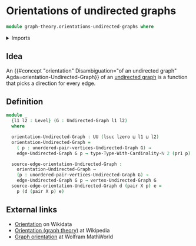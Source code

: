 # Orientations of undirected graphs

```agda
module graph-theory.orientations-undirected-graphs where
```

<details><summary>Imports</summary>

```agda
open import foundation.dependent-pair-types
open import foundation.universe-levels

open import graph-theory.undirected-graphs

open import univalent-combinatorics.finite-types
```

</details>

## Idea

An
{{#concept "orientation" Disambiguation="of an undirected graph" Agda=orientation-Undirected-Graph}}
of an [undirected graph](graph-theory.undirected-graphs.md) is a function that
picks a direction for every edge.

## Definition

```agda
module _
  {l1 l2 : Level} (G : Undirected-Graph l1 l2)
  where

  orientation-Undirected-Graph : UU (lsuc lzero ⊔ l1 ⊔ l2)
  orientation-Undirected-Graph =
    ( p : unordered-pair-vertices-Undirected-Graph G) →
    edge-Undirected-Graph G p → type-Type-With-Cardinality-ℕ 2 (pr1 p)

  source-edge-orientation-Undirected-Graph :
    orientation-Undirected-Graph →
    (p : unordered-pair-vertices-Undirected-Graph G) →
    edge-Undirected-Graph G p → vertex-Undirected-Graph G
  source-edge-orientation-Undirected-Graph d (pair X p) e =
    p (d (pair X p) e)
```

## External links

- [Orientation](https://www.wikidata.org/entity/Q7102401) on Wikidata
- [Orientation (graph theory)](<https://en.wikipedia.org/wiki/Orientation_(graph_theory)>)
  at Wikipedia
- [Graph orientation](https://mathworld.wolfram.com/GraphOrientation.html) at
  Wolfram MathWorld
